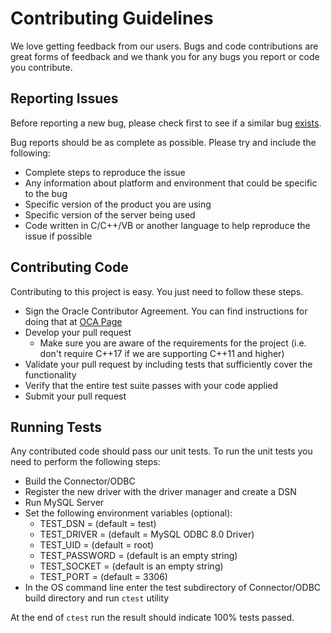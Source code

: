 # Contributing Guidelines

We love getting feedback from our users. Bugs and code contributions are great forms of feedback and we thank you for any bugs you report or code you contribute.

## Reporting Issues

Before reporting a new bug, please check first to see if a similar bug [exists](https://bugs.mysql.com/search.php).

Bug reports should be as complete as possible.  Please try and include the following:

* Complete steps to reproduce the issue
* Any information about platform and environment that could be specific to the bug  
* Specific version of the product you are using
* Specific version of the server being used
* Code written in C/C++/VB or another language to help reproduce the issue if possible

## Contributing Code

Contributing to this project is easy. You just need to follow these steps.

* Sign the Oracle Contributor Agreement. You can find instructions for doing that at [OCA Page](https://www.oracle.com/technetwork/community/oca-486395.html)
* Develop your pull request
  * Make sure you are aware of the requirements for the project (i.e. don't require C++17 if we are supporting C++11 and higher)
* Validate your pull request by including tests that sufficiently cover the functionality
* Verify that the entire test suite passes with your code applied
* Submit your pull request

## Running Tests

Any contributed code should pass our unit tests.
To run the unit tests you need to perform the following steps:

* Build the Connector/ODBC
* Register the new driver with the driver manager and create a DSN
* Run MySQL Server
* Set the following environment variables (optional):
  * TEST_DSN = <the name of DSN previously created> (default = test)
  * TEST_DRIVER = <the name of ODBC driver as registered in odbcinst.ini> (default = MySQL ODBC 8.0 Driver)
  * TEST_UID = <MySQL user name> (default = root)
  * TEST_PASSWORD = <MySQL password> (default is an empty string)
  * TEST_SOCKET = <the path to the socket file in Unix-like OS> (default is an empty string)
  * TEST_PORT = <the port number> (default = 3306)
* In the OS command line enter the test subdirectory of Connector/ODBC build directory and run `ctest` utility

At the end of `ctest` run the result should indicate 100% tests passed.
